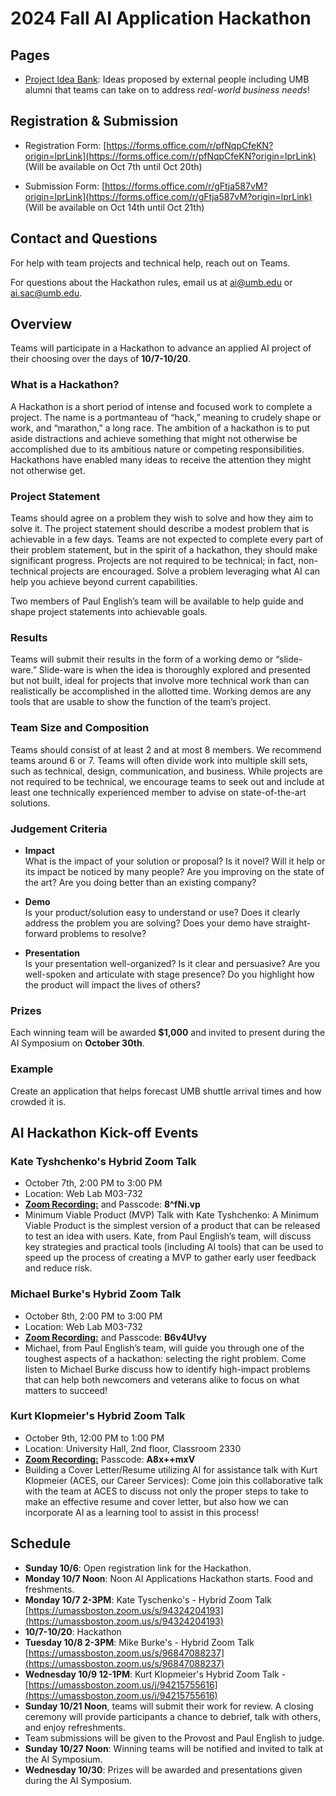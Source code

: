 # 2024 Fall AI Application Hackathon

## Pages
- [Project Idea Bank](./proposals.md): Ideas proposed by external people including UMB alumni that teams can take on to address *real-world business needs*!

## Registration & Submission

- Registration Form: [https://forms.office.com/r/pfNqpCfeKN?origin=lprLink](https://forms.office.com/r/pfNqpCfeKN?origin=lprLink) <br>
  (Will be available on Oct 7th until Oct 20th)
  
- Submission Form: [https://forms.office.com/r/gFtja587vM?origin=lprLink](https://forms.office.com/r/gFtja587vM?origin=lprLink) <br>
  (Will be available on Oct 14th until Oct 21th)

## Contact and Questions
For help with team projects and technical help, reach out on Teams.

For questions about the Hackathon rules, email us at ai@umb.edu or ai.sac@umb.edu.


## Overview

Teams will participate in a Hackathon to advance an applied AI project of their choosing over the days of **10/7-10/20**.

### What is a Hackathon?

A Hackathon is a short period of intense and focused work to complete a project. The name is a portmanteau of “hack,” meaning to crudely shape or work, and “marathon,” a long race. The ambition of a hackathon is to put aside distractions and achieve something that might not otherwise be accomplished due to its ambitious nature or competing responsibilities. Hackathons have enabled many ideas to receive the attention they might not otherwise get.

### Project Statement

Teams should agree on a problem they wish to solve and how they aim to solve it. The project statement should describe a modest problem that is achievable in a few days. Teams are not expected to complete every part of their problem statement, but in the spirit of a hackathon, they should make significant progress. Projects are not required to be technical; in fact, non-technical projects are encouraged. Solve a problem leveraging what AI can help you achieve beyond current capabilities.

Two members of Paul English’s team will be available to help guide and shape project statements into achievable goals.

### Results

Teams will submit their results in the form of a working demo or “slide-ware.” Slide-ware is when the idea is thoroughly explored and presented but not built, ideal for projects that involve more technical work than can realistically be accomplished in the allotted time. Working demos are any tools that are usable to show the function of the team’s project.

### Team Size and Composition

Teams should consist of at least 2 and at most 8 members. We recommend teams around 6 or 7. Teams will often divide work into multiple skill sets, such as technical, design, communication, and business. While projects are not required to be technical, we encourage teams to seek out and include at least one technically experienced member to advise on state-of-the-art solutions.

### Judgement Criteria

- **Impact** <br>
  What is the impact of your solution or proposal?
  Is it novel?
  Will it help or its impact be noticed by many people?
  Are you improving on the state of the art?
  Are you doing better than an existing company?
  
- **Demo** <br>
  Is your product/solution easy to understand or use?
  Does it clearly address the problem you are solving?
  Does your demo have straight-forward problems to resolve?

- **Presentation** <br>
  Is your presentation well-organized?
  Is it clear and persuasive?
  Are you well-spoken and articulate with stage presence?
  Do you highlight how the product will impact the lives of others?

### Prizes
   Each winning team will be awarded **$1,000** and invited to present during the AI Symposium on **October 30th**.

### Example

Create an application that helps forecast UMB shuttle arrival times and how crowded it is.

## AI Hackathon Kick-off Events

### Kate Tyshchenko's Hybrid Zoom Talk
- October 7th, 2:00 PM to 3:00 PM 
- Location: Web Lab M03-732
- [**Zoom Recording:**](https://umassboston.zoom.us/rec/share/szav3DmfDB7Qo_uzXy2q36MyRO3MN86OkyMaJkQkF6juJHGkPlqRpatYOJz7niC5.95rLcE_63BKq-aJb) and Passcode: **8^fNi.vp**
- Minimum Viable Product (MVP) Talk with Kate Tyshchenko: A Minimum Viable Product is the simplest version of a product that can be released to test an idea with users.  Kate, from Paul English’s team, will discuss key strategies and practical tools (including AI tools) that can be used to speed up the process of creating a MVP to gather early user feedback and reduce risk.

### Michael Burke's Hybrid Zoom Talk 
- October 8th, 2:00 PM to 3:00 PM
- Location: Web Lab M03-732
- [**Zoom Recording:**](https://umassboston.zoom.us/rec/share/pFCQXBl27giv5_iPLNugF38rXga1gTGOwlqmRVtU5-Tbnp4c6N6qLL3tP2siZfyu.kHF-7vOJ3Df8Qf7H) and Passcode: **B6v4U!vy**
- Michael, from Paul English’s team, will guide you through one of the toughest aspects of a hackathon: selecting the right problem. Come listen to Michael Burke discuss how to identify high-impact problems that can help both newcomers and veterans alike to focus on what matters to succeed!

### Kurt Klopmeier's Hybrid Zoom Talk 
- October 9th, 12:00 PM to 1:00 PM
- Location: University Hall, 2nd floor, Classroom 2330
- [**Zoom Recording:**](https://umassboston.zoom.us/rec/share/_L8-2opJ6TeGVZmDBY8y-Da4dCdy9px2HB5o2IKSB_4WDO8baz5oYrPgXGC3CUib.notZnh42rc_T1Va4) Passcode: **A8x++mxV**
- Building a Cover Letter/Resume utilizing AI for assistance talk with Kurt Klopmeier (ACES, our Career Services): Come join this collaborative talk with the team at ACES to discuss not only the proper steps to take to make an effective resume and cover letter, but also how we can incorporate AI as a learning tool to assist in this process!

  

## Schedule

- **Sunday 10/6**: Open registration link for the Hackathon.
- **Monday 10/7 Noon**: Noon AI Applications Hackathon starts. Food and freshments.
- **Monday 10/7 2-3PM**: Kate Tyschenko's - Hybrid Zoom Talk [https://umassboston.zoom.us/s/94324204193](https://umassboston.zoom.us/s/94324204193)
- **10/7-10/20**: Hackathon
- **Tuesday 10/8 2-3PM**: Mike Burke's - Hybrid Zoom Talk [https://umassboston.zoom.us/s/96847088237](https://umassboston.zoom.us/s/96847088237)
- **Wednesday 10/9 12-1PM**: Kurt Klopmeier's Hybrid Zoom Talk - [https://umassboston.zoom.us/j/94215755616](https://umassboston.zoom.us/j/94215755616)
- **Sunday 10/21 Noon**, teams will submit their work for review. A closing ceremony will provide participants a chance to debrief, talk with others,
  and enjoy refreshments.
- Team submissions will be given to the Provost and Paul English to judge.
- **Sunday 10/27 Noon**: Winning teams will be notified and invited to talk at the AI Symposium.
- **Wednesday 10/30**: Prizes will be awarded and presentations given during the AI Symposium.


